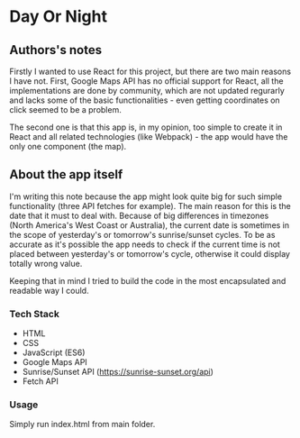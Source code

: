 # Day Or Night

## Authors's notes
Firstly I wanted to use React for this project, but there are two main reasons I have not. First, Google Maps API has no official support for React, all the implementations are done by community, which are not updated regurarly and lacks some of the basic functionalities - even getting coordinates on click seemed to be a problem.

The second one is that this app is, in my opinion, too simple to create it in React and all related technologies (like Webpack) - the app would have the only one component (the map).

## About the app itself
I'm writing this note because the app might look quite big for such simple functionality (three API fetches for example). The main reason for this is the date that it must to deal with. Because of big differences in timezones (North America's West Coast or Australia), the current date is sometimes in the scope of yesterday's or tomorrow's sunrise/sunset cycles. To be as accurate as it's possible the app needs to check if the current time is not placed between yesterday's or tomorrow's cycle, otherwise it could display totally wrong value.

Keeping that in mind I tried to build the code in the most encapsulated and readable way I could.

### Tech Stack

  - HTML
  - CSS
  - JavaScript (ES6)
  - Google Maps API
  - Sunrise/Sunset API (https://sunrise-sunset.org/api)
  - Fetch API

### Usage

Simply run index.html from main folder.
